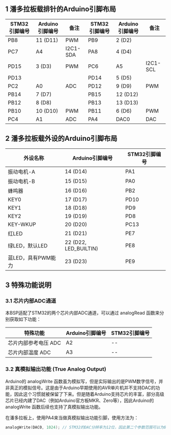 ## 1 潘多拉板载排针的Arduino引脚布局

| STM32引脚编号 | Arduino引脚编号 | 备注     | STM32引脚编号 | Arduino引脚编号 | 备注     |
| ------------- | --------------- | -------- | ------------- | --------------- | -------- |
| PB8           | 11 (D11)        | PWM      | PB9           | 2 (D2)          |          |
| PC7           | A4              | I2C1-SDA | PA8           | 4 (D4)          |          |
| PD15          | 3 (D3)          | PWM      | PC6           | A5              | I2C1-SCL |
| PD13          |                 |          | PD14          | 5 (D5)          |          |
| PC2           | A0              | ADC      | PD12          | 9 (D9)          | PWM      |
| PB14          | 7 (D7)          |          | PB15          | 12 (D12)        |          |
| PB12          | 8 (D8)          |          | PB13          | 13 (D13)        |          |
| PB10          | 10 (D10)        | PWM      | PB11          | 6 (D6)          | PWM      |
| PC4           | A1              | ADC      | PA4           | DAC0            | DAC      |

## 2 潘多拉板载外设的Arduino引脚布局

| 外设名称           | Arduino引脚编号       | STM32引脚编号 |
| ------------------ | --------------------- | ------------- |
| 振动电机-A         | 14 (D14)              | PA1           |
| 振动电机-B         | 15 (D15)              | PA0           |
| 蜂鸣器             | 16 (D16)              | PB2           |
| KEY0               | 17 (D17)              | PD10          |
| KEY1               | 18 (D18)              | PD9           |
| KEY2               | 19 (D19)              | PD8           |
| KEY-WKUP           | 20 (D20)              | PC13          |
| 红LED              | 21 (D21)              | PE7           |
| 绿LED，默认LED     | 22 (D22, LED_BUILTIN) | PE8           |
| 蓝LED，具有PWM能力 | 23 (D23)              | PE9           |

## 3 特殊功能说明

### 3.1 芯片内部ADC通道

本BSP适配了STM32的两个芯片内部ADC通道，可以通过 analogRead 函数来分别获取如下功能：

| 特殊功能             | Arduino引脚编号 | STM32引脚编号 |
| -------------------- | --------------- | ------------- |
| 芯片内部参考电压 ADC | A2              | --            |
| 芯片内部温度 ADC     | A3              | --            |

### 3.2 真模拟输出功能 (True Analog Output)

Arduino的 analogWrite 函数虽为模拟写，但是实际输出的是PWM数字信号，并非真正的模拟信号。这是由于Arduino早期使用的AVR单片机并不支持DAC的功能，因此这个习惯就被保留了下来。但是随着Arduino支持芯片的丰富，部分高级芯片已经内建了DAC（例如Arduino官方板MKR、Zero等），因此Arduino的 analogWrite 函数后续也支持了真模拟输出功能。

在潘多拉板上，使用PA4来当做真模拟输出功能引脚，使用方法为：

```c
analogWrite(DAC0, 1024); // STM32的DAC分辨率为12位，因此第二个参数范围可以为0-4095
```


